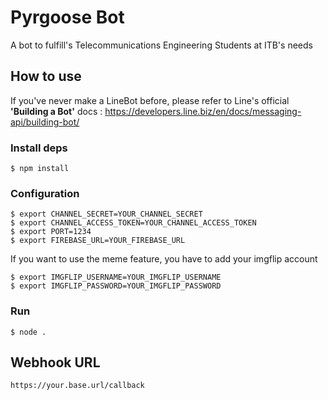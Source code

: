 # Pyrgoose Bot

A bot to fulfill's Telecommunications Engineering Students at ITB's needs

## How to use

If you've never make a LineBot before, please refer to Line's official **'Building a Bot'** docs : https://developers.line.biz/en/docs/messaging-api/building-bot/

### Install deps

```shell
$ npm install
```

### Configuration

```shell
$ export CHANNEL_SECRET=YOUR_CHANNEL_SECRET
$ export CHANNEL_ACCESS_TOKEN=YOUR_CHANNEL_ACCESS_TOKEN
$ export PORT=1234
$ export FIREBASE_URL=YOUR_FIREBASE_URL
```

If you want to use the meme feature, you have to add your imgflip account

```shell
$ export IMGFLIP_USERNAME=YOUR_IMGFLIP_USERNAME
$ export IMGFLIP_PASSWORD=YOUR_IMGFLIP_PASSWORD

```

### Run

```shell
$ node .
```

## Webhook URL

```
https://your.base.url/callback
```
